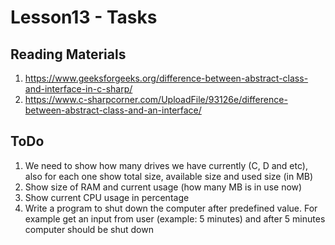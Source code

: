 # Lesson13 - Tasks

## Reading Materials
1. https://www.geeksforgeeks.org/difference-between-abstract-class-and-interface-in-c-sharp/
2. https://www.c-sharpcorner.com/UploadFile/93126e/difference-between-abstract-class-and-an-interface/
   
## ToDo
1. We need to show how many drives we have currently (C, D and etc), also for each one show total size, available size and used size (in MB)
2. Show size of RAM and current usage (how many MB is in use now)
3. Show current CPU usage in percentage
4. Write a program to shut down the computer after predefined value. For example get an input from user (example: 5 minutes) and after 5 minutes computer should be shut down